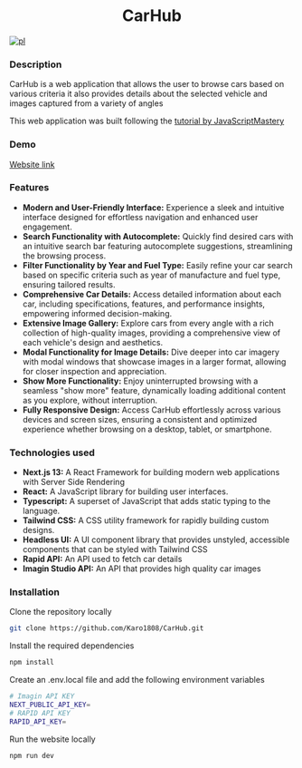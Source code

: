 <div align="center">
  <h1>CarHub</h1>  
</div>

[![pl](https://img.shields.io/badge/lang-pl-red.svg)](https://github.com/Karo1808/CarHub/blob/master/README.pl.md)

### Description

CarHub is a web application that allows the user to browse cars based on various criteria it also provides details about the selected vehicle and images captured from a variety of angles

This web application was built following the [tutorial by JavaScriptMastery](https://www.youtube.com/watch?v=pUNSHPyVryU&pp=ygUZamF2YXNjcmlwdCBtYXN0ZXJ5IGNhcmh1Yg%3D%3D)

### Demo

[Website link](https://car-hub-karo.vercel.app/)

### Features

- **Modern and User-Friendly Interface:** Experience a sleek and intuitive interface designed for effortless navigation and enhanced user engagement.
- **Search Functionality with Autocomplete:** Quickly find desired cars with an intuitive search bar featuring autocomplete suggestions, streamlining the browsing process.
- **Filter Functionality by Year and Fuel Type:** Easily refine your car search based on specific criteria such as year of manufacture and fuel type, ensuring tailored results.
- **Comprehensive Car Details:** Access detailed information about each car, including specifications, features, and performance insights, empowering informed decision-making.
- **Extensive Image Gallery:** Explore cars from every angle with a rich collection of high-quality images, providing a comprehensive view of each vehicle's design and aesthetics.
- **Modal Functionality for Image Details:** Dive deeper into car imagery with modal windows that showcase images in a larger format, allowing for closer inspection and appreciation.
- **Show More Functionality:** Enjoy uninterrupted browsing with a seamless "show more" feature, dynamically loading additional content as you explore, without interruption.
- **Fully Responsive Design:** Access CarHub effortlessly across various devices and screen sizes, ensuring a consistent and optimized experience whether browsing on a desktop, tablet, or smartphone.

### Technologies used

- **Next.js 13:** A React Framework for building modern web applications with Server Side Rendering
- **React:** A JavaScript library for building user interfaces.
- **Typescript:** A superset of JavaScript that adds static typing to the language.
- **Tailwind CSS:** A CSS utility framework for rapidly building custom designs.
- **Headless UI:** A UI component library that provides unstyled, accessible components that can be styled with Tailwind CSS
- **Rapid API:** An API used to fetch car details
- **Imagin Studio API:** An API that provides high quality car images

### Installation

Clone the repository locally

```bash
git clone https://github.com/Karo1808/CarHub.git
```

Install the required dependencies

```bash
npm install
```

Create an .env.local file and add the following environment variables

```bash
# Imagin API KEY
NEXT_PUBLIC_API_KEY=
# RAPID API KEY
RAPID_API_KEY=
```

Run the website locally

```bash
npm run dev
```
